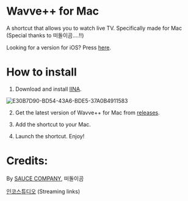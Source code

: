 # Wavve++ for Mac
A shortcut that allows you to watch live TV. Specifically made for Mac (Special thanks to 떠돌이곰....!!)

Looking for a version for iOS? Press [here](https://github.com/Dr-Sauce/WavvePlus).

# How to install

1. Download and install [IINA](https://iina.io).

![E30B7D90-BD54-43A6-BDE5-37A0B4911583](https://user-images.githubusercontent.com/82555878/196376569-038d00a4-aa2a-4c63-9b71-afdd6e5e1dfd.png)

2. Get the latest version of Wavve++ for Mac from [releases](https://github.com/Dr-Sauce/WavvePlusForMac/releases/tag/Releases).

3. Add the shortcut to your Mac.

4. Launch the shortcut. Enjoy!

# Credits:
By [SAUCE COMPANY](https://m.blog.naver.com/sauce2011), 떠돌이곰


[인코스튜디오](https://m.blog.naver.com/gjppjh09/222416011602) (Streaming links)
